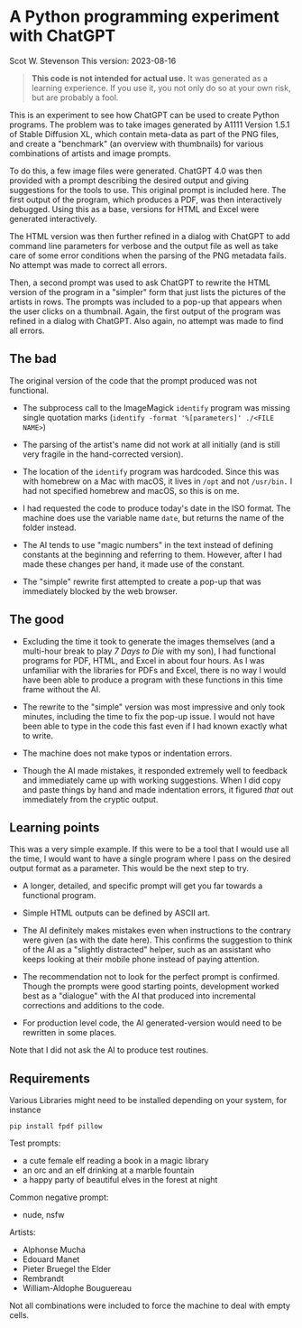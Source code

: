 # A Python programming experiment with ChatGPT

Scot W. Stevenson
This version: 2023-08-16

> **This code is not intended for actual use.** It was generated as a learning
> experience. If you use it, you not only do so at your own risk, but are
> probably a fool. 

This is an experiment to see how ChatGPT can be used to create Python programs.
The problem was to take images generated by A1111 Version 1.5.1 of Stable
Diffusion XL, which contain meta-data as part of the PNG files, and create a
"benchmark" (an overview with thumbnails) for various combinations of artists
and image prompts. 

To do this, a few image files were generated. ChatGPT 4.0 was then provided with
a prompt describing the desired output and giving suggestions for the tools to
use. This original prompt is included here. The first output of the program,
which produces a PDF, was then interactively debugged. Using this as a base,
versions for HTML and Excel were generated interactively. 

The HTML version was then further refined in a dialog with ChatGPT to add
command line parameters for verbose and the output file as well as take care of
some error conditions when the parsing of the PNG metadata fails. No attempt was
made to correct all errors. 

Then, a second prompt was used to ask ChatGPT to rewrite the HTML version of the
program in a "simpler" form that just lists the pictures of the artists in rows.
The prompts was included to a pop-up that appears when the user clicks
on a thumbnail. Again, the first output of the program was refined in a dialog
with ChatGPT. Also again, no attempt was made to find all errors. 

## The bad

The original version of the code that the prompt produced was not functional.

* The subprocess call to the ImageMagick `identify` program was missing single
  quotation marks (`identify -format '%[parameters]' ./<FILE NAME>`)

* The parsing of the artist's name did not work at all initially (and is still
  very fragile in the hand-corrected version).

* The location of the `identify` program was hardcoded. Since this was with
  homebrew on a Mac with macOS, it lives in `/opt` and not `/usr/bin.` I had not
  specified homebrew and macOS, so this is on me.

* I had requested the code to produce today's date in the ISO format. The
  machine does use the variable name `date`, but returns the name of the folder
  instead.

* The AI tends to use "magic numbers" in the text instead of defining constants
  at the beginning and referring to them. However, after I had made these
  changes per hand, it made use of the constant. 

* The "simple" rewrite first attempted to create a pop-up that was immediately
  blocked by the web browser.


## The good

* Excluding the time it took to generate the images themselves (and a multi-hour
  break to play _7 Days to Die_ with my son), I had functional programs for PDF,
  HTML, and Excel in about four hours. As I was unfamiliar with the
  libraries for PDFs and Excel, there is no way I would have been able to
  produce a program with these functions in this time frame without the AI.

* The rewrite to the "simple" version was most impressive and only took minutes,
  including the time to fix the pop-up issue. I would not have been able to type
  in the code this fast even if I had known exactly what to write. 

* The machine does not make typos or indentation errors. 

* Though the AI made mistakes, it responded extremely well to feedback and
  immediately came up with working suggestions. When I did copy and paste
  things by hand and made indentation errors, it figured _that_ out immediately
  from the cryptic output.


## Learning points

This was a very simple example. If this were to be a tool that I would use all
the time, I would want to have a single program where I pass on the desired
output format as a parameter. This would be the next step to try.

* A longer, detailed, and specific prompt will get you far towards a functional
  program. 

* Simple HTML outputs can be defined by ASCII art.

* The AI definitely makes mistakes even when instructions to the contrary were
  given (as with the date here). This confirms the suggestion to think of the AI
  as a "slightly distracted" helper, such as an assistant who keeps looking at
  their mobile phone instead of paying attention.

* The recommendation not to look for the perfect prompt is confirmed. Though
  the prompts were good starting points, development worked best
  as a "dialogue" with the AI that produced into incremental
  corrections and additions to the code.

* For production level code, the AI generated-version would need to be
  rewritten in some places. 

Note that I did not ask the AI to produce test routines.


## Requirements

Various Libraries might need to be installed depending on your system, for
instance 

``` 
pip install fpdf pillow
``` 

Test prompts: 
* a cute female elf reading a book in a magic library
* an orc and an elf drinking at a marble fountain
* a happy party of beautiful elves in the forest at night

Common negative prompt: 
* nude, nsfw 

Artists:
* Alphonse Mucha
* Edouard Manet
* Pieter Bruegel the Elder
* Rembrandt
* William-Aldophe Bouguereau

Not all combinations were included to force the machine to deal with empty
cells.

